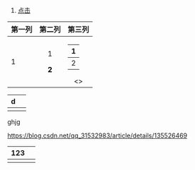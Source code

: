 1. <a id ="01-1"> [点击](#01-2)

<div>
<table align  =center>
<thead>
<th> 第一列 </th>
<th> 第二列 </th>
<th> 第三列 </th>
</thead>
<tbody>
<tr align=center> 
<td align =left> 1 </td>
<td> <p>  1</p> <p><font color = o > <b>2</b> </p> </td>
<td> <table> <thead><th>1</th></thead><tbody><tr><td>2</td></tr></tbody></table></><> </td>
</tr>
</tbody>
</table>
</div>

|d|  |
|--|--|
|  |  | 

<body> ghjg </body>

https://blog.csdn.net/qq_31532983/article/details/135526469

| 123<a id ="01-2"> |  |
|--|--|
|  |  |


<!--stackedit_data:
eyJoaXN0b3J5IjpbMTYxNjE5OTczNCwxODYxMzM5NTk2LC0xOT
UxNjA1Njc1LDMwMjQ1NzY1LDExMTg2ODEwNTQsMTIyOTA2OTE2
MiwxMDA3NjY4MjgxXX0=
-->